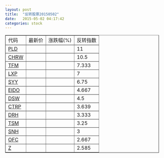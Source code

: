 ```yaml
---
layout: post
title:  "反转股票20150502"
date:   2015-05-02 04:17:42
categories: stock
---
```


<script type="text/javascript">
var stockList = []
stockList.push('gb_pld');
stockList.push('gb_chrw');
stockList.push('gb_tfm');
stockList.push('gb_lxp');
stockList.push('gb_syy');
stockList.push('gb_eido');
stockList.push('gb_dsw');
stockList.push('gb_ctrp');
stockList.push('gb_drh');
stockList.push('gb_tsm');
stockList.push('gb_snh');
stockList.push('gb_ofc');
stockList.push('gb_z');
</script>

<table border="1">
 <tr>
 <td>代码</td>
  <td>最新价</td>
  <td>涨跌幅(%)</td>
 <td>反转指数</td>
</tr>
  <tr id="pld"><td><a href="http://stock.finance.sina.com.cn/usstock/quotes/PLD.html" target="_blank">PLD</a></td><td></td><td></td><td>11</td></tr>
  <tr id="chrw"><td><a href="http://stock.finance.sina.com.cn/usstock/quotes/CHRW.html" target="_blank">CHRW</a></td><td></td><td></td><td>10.5</td></tr>
  <tr id="tfm"><td><a href="http://stock.finance.sina.com.cn/usstock/quotes/TFM.html" target="_blank">TFM</a></td><td></td><td></td><td>7.333</td></tr>
  <tr id="lxp"><td><a href="http://stock.finance.sina.com.cn/usstock/quotes/LXP.html" target="_blank">LXP</a></td><td></td><td></td><td>7</td></tr>
  <tr id="syy"><td><a href="http://stock.finance.sina.com.cn/usstock/quotes/SYY.html" target="_blank">SYY</a></td><td></td><td></td><td>6.75</td></tr>
  <tr id="eido"><td><a href="http://stock.finance.sina.com.cn/usstock/quotes/EIDO.html" target="_blank">EIDO</a></td><td></td><td></td><td>4.667</td></tr>
  <tr id="dsw"><td><a href="http://stock.finance.sina.com.cn/usstock/quotes/DSW.html" target="_blank">DSW</a></td><td></td><td></td><td>4.5</td></tr>
  <tr id="ctrp"><td><a href="http://stock.finance.sina.com.cn/usstock/quotes/CTRP.html" target="_blank">CTRP</a></td><td></td><td></td><td>3.639</td></tr>
  <tr id="drh"><td><a href="http://stock.finance.sina.com.cn/usstock/quotes/DRH.html" target="_blank">DRH</a></td><td></td><td></td><td>3.333</td></tr>
  <tr id="tsm"><td><a href="http://stock.finance.sina.com.cn/usstock/quotes/TSM.html" target="_blank">TSM</a></td><td></td><td></td><td>3.25</td></tr>
  <tr id="snh"><td><a href="http://stock.finance.sina.com.cn/usstock/quotes/SNH.html" target="_blank">SNH</a></td><td></td><td></td><td>3</td></tr>
  <tr id="ofc"><td><a href="http://stock.finance.sina.com.cn/usstock/quotes/OFC.html" target="_blank">OFC</a></td><td></td><td></td><td>2.667</td></tr>
  <tr id="z"><td><a href="http://stock.finance.sina.com.cn/usstock/quotes/Z.html" target="_blank">Z</a></td><td></td><td></td><td>2.585</td></tr>
</table>
